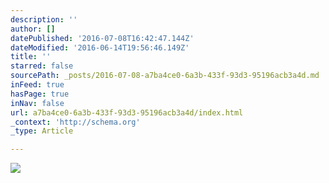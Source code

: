 ```yaml
---
description: ''
author: []
datePublished: '2016-07-08T16:42:47.144Z'
dateModified: '2016-06-14T19:56:46.149Z'
title: ''
starred: false
sourcePath: _posts/2016-07-08-a7ba4ce0-6a3b-433f-93d3-95196acb3a4d.md
inFeed: true
hasPage: true
inNav: false
url: a7ba4ce0-6a3b-433f-93d3-95196acb3a4d/index.html
_context: 'http://schema.org'
_type: Article

---
```

![](https://the-grid-user-content.s3-us-west-2.amazonaws.com/a544a227-398b-4324-a1a0-f242bc19bd6d.jpg)